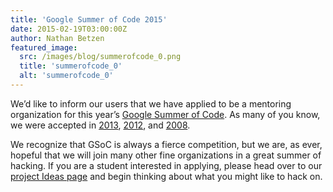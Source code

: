 ```yaml
---
title: 'Google Summer of Code 2015'
date: 2015-02-19T03:00:00Z
author: Nathan Betzen
featured_image:
  src: /images/blog/summerofcode_0.png
  title: 'summerofcode_0'
  alt: 'summerofcode_0'
---
```

We’d like to inform our users that we have applied to be a mentoring organization for this year’s [Google Summer of Code](http://www.google-melange.com/gsoc/homepage/google/gsoc2015 "Google Summer of Code"). As many of you know, we were accepted in [2013](/article/google-summer-code-2013-students-get-ready "2013 Announcement"), [2012](https://opensource.googleblog.com/2013/01/xbmc-rocked-summer.html "XBMC Rocked the Summer of Code"), and [2008](https://kodi.wiki/view/Google_Summer_of_Code_2008 "XBMC GSoC 2008 page").

 We recognize that GSoC is always a fierce competition, but we are, as ever, hopeful that we will join many other fine organizations in a great summer of hacking. If you are a student interested in applying, please head over to our [project Ideas page](https://kodi.wiki/view/Google_Summer_of_Code/2015 "GSOC 2015 Kodi Ideas page") and begin thinking about what you might like to hack on.

  